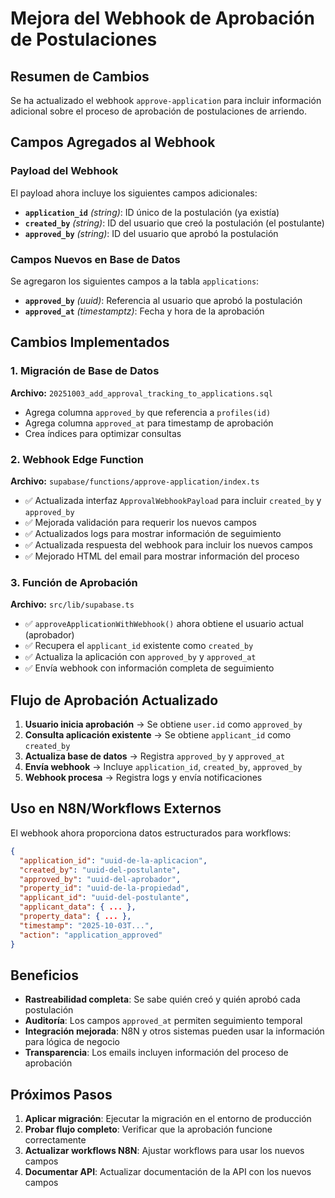# Mejora del Webhook de Aprobación de Postulaciones

## Resumen de Cambios

Se ha actualizado el webhook `approve-application` para incluir información adicional sobre el proceso de aprobación de postulaciones de arriendo.

## Campos Agregados al Webhook

### Payload del Webhook
El payload ahora incluye los siguientes campos adicionales:

- **`application_id`** *(string)*: ID único de la postulación (ya existía)
- **`created_by`** *(string)*: ID del usuario que creó la postulación (el postulante)
- **`approved_by`** *(string)*: ID del usuario que aprobó la postulación

### Campos Nuevos en Base de Datos
Se agregaron los siguientes campos a la tabla `applications`:

- **`approved_by`** *(uuid)*: Referencia al usuario que aprobó la postulación
- **`approved_at`** *(timestamptz)*: Fecha y hora de la aprobación

## Cambios Implementados

### 1. Migración de Base de Datos
**Archivo:** `20251003_add_approval_tracking_to_applications.sql`

- Agrega columna `approved_by` que referencia a `profiles(id)`
- Agrega columna `approved_at` para timestamp de aprobación
- Crea índices para optimizar consultas

### 2. Webhook Edge Function
**Archivo:** `supabase/functions/approve-application/index.ts`

- ✅ Actualizada interfaz `ApprovalWebhookPayload` para incluir `created_by` y `approved_by`
- ✅ Mejorada validación para requerir los nuevos campos
- ✅ Actualizados logs para mostrar información de seguimiento
- ✅ Actualizada respuesta del webhook para incluir los nuevos campos
- ✅ Mejorado HTML del email para mostrar información del proceso

### 3. Función de Aprobación
**Archivo:** `src/lib/supabase.ts`

- ✅ `approveApplicationWithWebhook()` ahora obtiene el usuario actual (aprobador)
- ✅ Recupera el `applicant_id` existente como `created_by`
- ✅ Actualiza la aplicación con `approved_by` y `approved_at`
- ✅ Envía webhook con información completa de seguimiento

## Flujo de Aprobación Actualizado

1. **Usuario inicia aprobación** → Se obtiene `user.id` como `approved_by`
2. **Consulta aplicación existente** → Se obtiene `applicant_id` como `created_by`
3. **Actualiza base de datos** → Registra `approved_by` y `approved_at`
4. **Envía webhook** → Incluye `application_id`, `created_by`, `approved_by`
5. **Webhook procesa** → Registra logs y envía notificaciones

## Uso en N8N/Workflows Externos

El webhook ahora proporciona datos estructurados para workflows:

```json
{
  "application_id": "uuid-de-la-aplicacion",
  "created_by": "uuid-del-postulante",
  "approved_by": "uuid-del-aprobador",
  "property_id": "uuid-de-la-propiedad",
  "applicant_id": "uuid-del-postulante",
  "applicant_data": { ... },
  "property_data": { ... },
  "timestamp": "2025-10-03T...",
  "action": "application_approved"
}
```

## Beneficios

- **Rastreabilidad completa**: Se sabe quién creó y quién aprobó cada postulación
- **Auditoría**: Los campos `approved_at` permiten seguimiento temporal
- **Integración mejorada**: N8N y otros sistemas pueden usar la información para lógica de negocio
- **Transparencia**: Los emails incluyen información del proceso de aprobación

## Próximos Pasos

1. **Aplicar migración**: Ejecutar la migración en el entorno de producción
2. **Probar flujo completo**: Verificar que la aprobación funcione correctamente
3. **Actualizar workflows N8N**: Ajustar workflows para usar los nuevos campos
4. **Documentar API**: Actualizar documentación de la API con los nuevos campos
